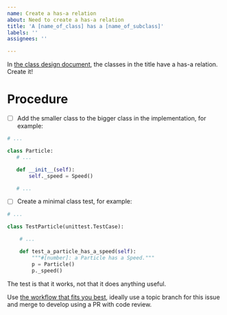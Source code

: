 ```yaml
---
name: Create a has-a relation
about: Need to create a has-a relation
title: 'A [name_of_class] has a [name_of_subclass]'
labels: ''
assignees: ''

---
```


In [the class design document](https://github.com/programming-formalisms/programming_formalisms_example_project/blob/main/design/class_diagram_richel.puml), 
the classes in the title
have a has-a relation. Create it!

# Procedure

 * [ ] Add the smaller class to the bigger class
   in the implementation, for example:

```python
# ...

class Particle:
   # ...

   def __init__(self):
       self._speed = Speed()

   # ...
```

 * [ ] Create a minimal class test,
   for example:

```python
# ...

class TestParticle(unittest.TestCase):

    # ...

    def test_a_particle_has_a_speed(self):
        """#[number]: a Particle has a Speed."""
        p = Particle()
        p._speed()
```

The test is that it works, not that it does anything useful.

Use [the workflow that fits you best](https://github.com/programming-formalisms/programming_formalisms_example_project/tree/main/workflow#github-workflows), 
ideally use a topic branch for this issue 
and merge to develop using a PR with code review.
